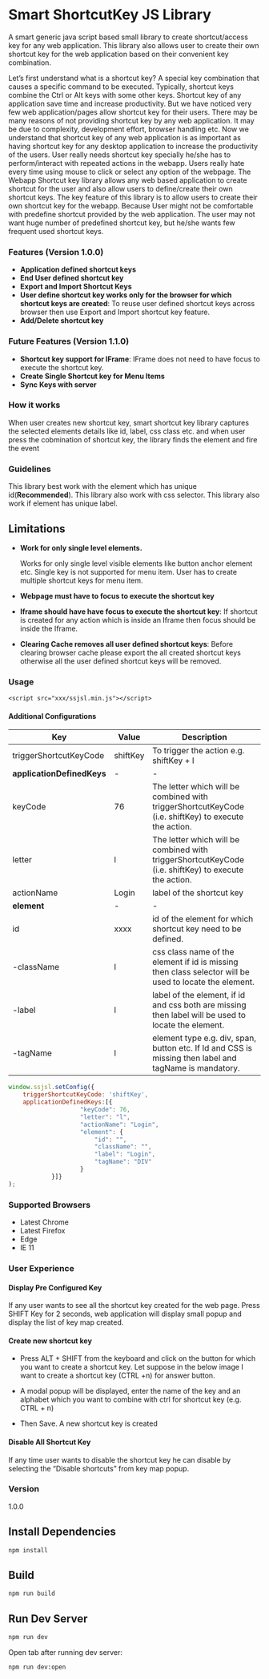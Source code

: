 # Smart ShortcutKey JS Library

A smart generic java script based small library to create shortcut/access key for any web
application. This library also allows user to create their own shortcut key for the web
application based on their convenient key combination.

Let’s first understand what is a shortcut key? A special key combination that causes a
specific command to be executed. Typically, shortcut keys combine the Ctrl or Alt keys with
some other keys. Shortcut key of any application save time and increase productivity. But we
have noticed very few web application/pages allow shortcut key for their users. There may be
many reasons of not providing shortcut key by any web application. It may be due to complexity,
development effort, browser handling etc. Now we understand that shortcut key of any web
application is as important as having shortcut key for any desktop application to increase the
productivity of the users. User really needs shortcut key specially he/she has to perform/interact
with repeated actions in the webapp. Users really hate every time using mouse to click or select
any option of the webpage.
The Webapp Shortcut key library allows any web based application to create shortcut
for the user and also allow users to define/create their own shortcut keys. The key feature of
this library is to allow users to create their own shortcut key for the webapp. Because User
might not be comfortable with predefine shortcut provided by the web application. The user may
not want huge number of predefined shortcut key, but he/she wants few frequent used shortcut
keys.

### Features (Version 1.0.0)

- **Application defined shortcut keys**
- **End User defined shortcut key**
- **Export and Import Shortcut Keys**
- **User define shortcut key works only for the browser for which shortcut keys are created**: To reuse user defined shortcut keys across browser then use Export and Import shortcut key feature.
- **Add/Delete shortcut key**

### Future Features (Version 1.1.0)

- **Shortcut key support for IFrame**: IFrame does not need to have focus to execute the shortcut key.
- **Create Single Shortcut key for Menu Items**
- **Sync Keys with server**

### How it works
When user creates new shortcut key, smart shortcut key library captures the selected elements details like id, label, css class etc. and when user press the cobmination of shortcut key, the library finds the element and fire the event

### Guidelines
This library best work with the element which has unique id(**Recommended**). 
This library also work with css selector.
This library also work if element has unique label.

## Limitations
- **Work for only single level elements.**

    Works for only single level visible elements like button anchor element etc. Single key is not supported for menu item. User has to create multiple shortcut keys for menu item.

- **Webpage must have to focus to execute the shortcut key**
- **Iframe should have have focus to execute the shortcut key**: If shortcut is created for any action which is inside an Iframe then focus should be inside the Iframe.
- **Clearing Cache removes all user defined shortcut keys**: Before clearing browser cache please export the all created shortcut keys otherwise all the user defined shortcut keys will be removed.

### Usage

```<script src="xxx/ssjsl.min.js"></script>```

#### Additional Configurations

|           Key                 |      Value     |                                                   Description                                         |
|-------------------------------|----------------|-------------------------------------------------------------------------------------------------------|
|   triggerShortcutKeyCode      | shiftKey       |    To trigger the action e.g. shiftKey + l                                                            |
|   **applicationDefinedKeys**  |   -            |    -                                                                                                  |
|       keyCode                 |   76           |    The letter which will be combined with triggerShortcutKeyCode (i.e. shiftKey) to execute the action.|
|       letter                  |   l            |    The letter which will be combined with triggerShortcutKeyCode (i.e. shiftKey) to execute the action.|
|       actionName              |   Login        |    label of the shortcut key|
|       **element**             |   -            |    -                                                                                                   |
|           id                  |   xxxx         |    id of the element for which shortcut key need to be defined.                                        |
|           -className          |   l            |    css class name of the element if id is missing then class selector will be used to locate the element.|
|           -label              |   l            |    label of the element, if id and css both are missing then label will be used to locate the element.|
|           -tagName            |   l            |    element type e.g. div, span, button etc. If Id and CSS is missing then label and tagName is mandatory.|


```js
window.ssjsl.setConfig({
    triggerShortcutKeyCode: 'shiftKey',
    applicationDefinedKeys:[{
                    "keyCode": 76,
                    "letter": "l",
                    "actionName": "Login",
                    "element": {
                        "id": "",
                        "className": "",
                        "label": "Login",
                        "tagName": "DIV"
                    }
            }]}
);
```

### Supported Browsers
- Latest Chrome
- Latest Firefox
- Edge
- IE 11
### User Experience

#### Display Pre Configured Key
If any user wants to see all the shortcut key created for the web page. Press SHIFT Key
for 2 seconds, web application will display small popup and display the list of key map created.

#### Create new shortcut key
- Press ALT + SHIFT from the keyboard and click on the button for which you
want to create a shortcut key. Let suppose in the below image I want to create a
shortcut key (CTRL +n) for answer button.

- A modal popup will be displayed, enter the name of the key and an alphabet
which you want to combine with ctrl for shortcut key (e.g. CTRL + n)

- Then Save. A new shortcut key is created

#### Disable All Shortcut Key
If any time user wants to disable the shortcut key he can disable by selecting the “Disable
shortcuts” from key map popup.

### Version
1.0.0

## Install Dependencies
```bash
npm install
```

## Build
```bash
npm run build
```

## Run Dev Server
```bash
npm run dev
```
Open tab after running dev server:
```bash
npm run dev:open
```
